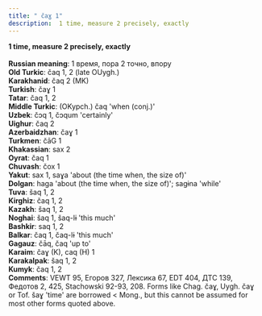 ```yaml
---
title: " čaɣ 1"
description:  1 time, measure 2 precisely, exactly
---
```

<p data-pagefind-weight="0.5">
<strong> 1 time, measure 2 precisely, exactly</strong><br><br>
<strong>Russian meaning</strong>:  1 время, пора 2 точно, впору<br>
<strong>Old Turkic</strong>:  čaq 1, 2 (late OUygh.)<br>
<strong>Karakhanid</strong>:  čaq 2 (MK)<br>
<strong>Turkish</strong>:  čaɣ 1<br>
<strong>Tatar</strong>:  čaq 1, 2<br>
<strong>Middle Turkic</strong>:  (OKypch.) čaq 'when (conj.)'<br>
<strong>Uzbek</strong>:  čɔq 1, čɔqum 'certainly'<br>
<strong>Uighur</strong>:  čaq 2<br>
<strong>Azerbaidzhan</strong>:  čaɣ 1<br>
<strong>Turkmen</strong>:  čāG 1<br>
<strong>Khakassian</strong>:  sax 2<br>
<strong>Oyrat</strong>:  čaq 1<br>
<strong>Chuvash</strong>:  čox 1<br>
<strong>Yakut</strong>:  sax 1, saɣa 'about (the time when, the size of)'<br>
<strong>Dolgan</strong>:  haga 'about (the time when, the size of)'; sagɨna 'while'<br>
<strong>Tuva</strong>:  šaq 1, 2<br>
<strong>Kirghiz</strong>:  čaq 1, 2<br>
<strong>Kazakh</strong>:  šaq 1, 2<br>
<strong>Noghai</strong>:  šaq 1, šaq-lɨ 'this much'<br>
<strong>Bashkir</strong>:  saq 1, 2<br>
<strong>Balkar</strong>:  čaq 1, čaq-lɨ 'this much'<br>
<strong>Gagauz</strong>:  čāq, čaq 'up to'<br>
<strong>Karaim</strong>:  čaɣ (K), caq (H) 1<br>
<strong>Karakalpak</strong>:  šaq 1, 2<br>
<strong>Kumyk</strong>:  čaq 1, 2<br>
<strong>Comments</strong>:  VEWT 95, Егоров 327, Лексика 67, EDT 404, ДТС 139, Федотов 2, 425, Stachowski 92-93, 208. Forms like Chag. čaɣ, Uygh. čaɣ or Tof. šaɣ 'time' are borrowed < Mong., but this cannot be assumed for most other forms quoted above.<br>

</p>
